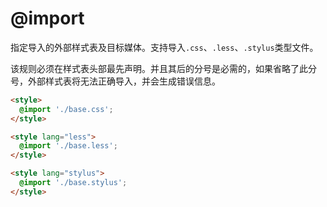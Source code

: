# @import

指定导入的外部样式表及目标媒体。支持导入`.css`、`.less`、`.stylus`类型文件。

该规则必须在样式表头部最先声明。并且其后的分号是必需的，如果省略了此分号，外部样式表将无法正确导入，并会生成错误信息。

```html
<style>
  @import './base.css';
</style>
```

```html
<style lang="less">
  @import './base.less';
</style>
```

```html
<style lang="stylus">
  @import './base.stylus';
</style>
```

